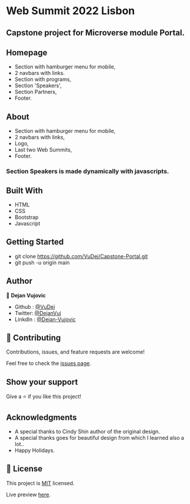 # Web Summit 2022 Lisbon
## Capstone project for Microverse module Portal.

## Homepage
- Section with hamburger menu for mobile,
- 2 navbars with links.
- Section with programs,
- Section 'Speakers',
- Section Partners,
- Footer.

## About
- Section with hamburger menu for mobile,
- 2 navbars with links,
- Logo,
- Last two Web Summits,
- Footer.

### Section Speakers is made dynamically with javascripts.

 ## Built With
- HTML
- CSS
- Bootstrap
- Javascript

## Getting Started
- git clone https://github.com/VuDej/Capstone-Portal.git
- git push -u origin main

## Author

👤 **Dejan Vujovic**

- Github : [@VuDej](https://github.com/VuDej)
- Twitter: [@DejanVuj](https://twitter.com/DejanVuj)
- LinkdIn : [@Dejan-Vujovic](https://www.linkedin.com/in/dejan-vujovic-5a0672225/)


## 🤝 Contributing

Contributions, issues, and feature requests are welcome!

Feel free to check the [issues page](https://github.com/VuDej/Capstone-Portal/issues/3).

## Show your support

Give a ⭐️ if you like this project!

## Acknowledgments

- A special thanks to Cindy Shin author of the original design.
- A special thanks goes for beautiful design from which I learned also a lot..
- Happy Holidays.

## 📝 License

This project is [MIT](LICENSE) licensed.

Live preview [here](https://vudej.github.io/Web-Summit-2022-Lisbon/).
